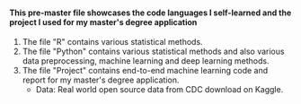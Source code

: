 #### This pre-master file showcases the code languages I self-learned and the project I used for my master's degree application

1. The file "R" contains various statistical methods.
2. The file "Python" contains various statistical methods and also various data preprocessing, machine learning and deep learning methods.
3. The file "Project" contains end-to-end machine learning code and report for my master's degree application.
   * Data: Real world open source data from CDC download on Kaggle.
